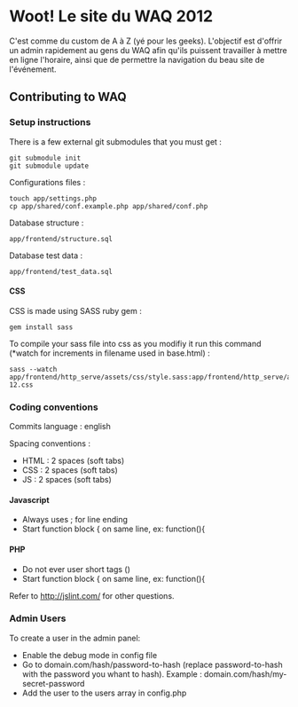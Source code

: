 Woot! Le site du WAQ 2012
=========================

C'est comme du custom de A à Z (yé pour les geeks). L'objectif est d'offrir un admin rapidement au gens du WAQ afin qu'ils puissent travailler à mettre en ligne l'horaire, ainsi que de permettre la navigation du beau site de l'événement. 

## Contributing to WAQ

### Setup instructions

There is a few external git submodules that you must get :

    git submodule init
    git submodule update

Configurations files :

    touch app/settings.php
    cp app/shared/conf.example.php app/shared/conf.php

Database structure :

    app/frontend/structure.sql

Database test data :

    app/frontend/test_data.sql

#### CSS

CSS is made using SASS ruby gem :

    gem install sass

To compile your sass file into css as you modifiy it run this command (*watch for increments in filename used in base.html) :

    sass --watch app/frontend/http_serve/assets/css/style.sass:app/frontend/http_serve/assets/css/style-12.css

### Coding conventions

Commits language : english

Spacing conventions :

* HTML : 2 spaces (soft tabs)
* CSS : 2 spaces (soft tabs)
* JS : 2 spaces (soft tabs)

#### Javascript

* Always uses ; for line ending
* Start function block { on same line, ex: function(){

#### PHP

* Do not ever user short tags (<? ?>)
* Start function block { on same line, ex: function(){
  
Refer to http://jslint.com/ for other questions.


### Admin Users

To create a user in the admin panel:

* Enable the debug mode in config file
* Go to domain.com/hash/password-to-hash (replace password-to-hash with the password you whant to hash). 
Example : domain.com/hash/my-secret-password
* Add the user to the users array in config.php

 
